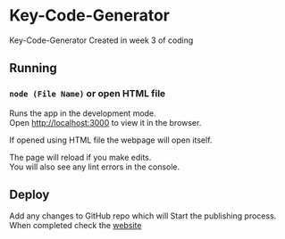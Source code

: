 # Key-Code-Generator
Key-Code-Generator Created in week 3 of coding
## Running

### `node (File Name)` or open HTML file

Runs the app in the development mode.<br>
Open [http://localhost:3000](http://localhost:3000) to view it in the browser.<br>

If opened using HTML file the webpage will open itself.

The page will reload if you make edits.<br>
You will also see any lint errors in the console.

## Deploy

Add any changes to GitHub repo which will Start the publishing process. When completed check the [website](https://hamadali248.github.io/Key-Code-Generator/) 
